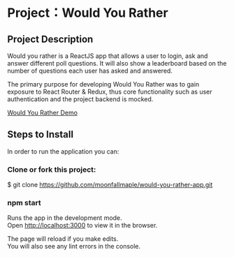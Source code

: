 # Project：Would You Rather

## Project Description

Would you rather is a ReactJS app that allows a user to login, ask and answer different poll questions. It will also show a leaderboard based on the number of questions each user has asked and answered.

The primary purpose for developing Would You Rather was to gain exposure to React Router & Redux, thus core functionality such as user authentication and the project backend is mocked.

[Would You Rather Demo](https://moonfallmaple.github.io/would-you-rather/)



## Steps to Install
In order to run the application you can:

### 
### Clone or fork this project:

$ git clone https://github.com/moonfallmaple/would-you-rather-app.git


### npm start

Runs the app in the development mode.<br>
Open [http://localhost:3000](http://localhost:3000) to view it in the browser.

The page will reload if you make edits.<br>
You will also see any lint errors in the console.

